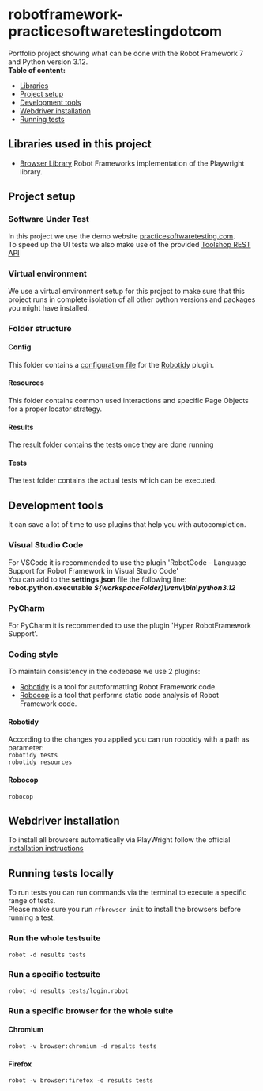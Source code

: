 # robotframework-practicesoftwaretestingdotcom
Portfolio project showing what can be done with the Robot Framework 7 and Python version 3.12.  
 **Table of content:**
 - [Libraries](#libraries-used-in-this-project)
 - [Project setup](#project-setup)
 - [Development tools](#development-tools)
 - [Webdriver installation](#webdriver-installation)
 - [Running tests](#running-tests-locally)
 
## Libraries used in this project
- [Browser Library](https://marketsquare.github.io/robotframework-browser/Browser.html) Robot Frameworks implementation of the Playwright library.

## Project setup

### Software Under Test
In this project we use the demo website [practicesoftwaretesting.com](https://practicesoftwaretesting.com).  
To speed up the UI tests we also make use of the provided [Toolshop REST API](https://api.practicesoftwaretesting.com/api/documentation#/)

### Virtual environment
We use a virtual environment setup for this project to make sure that this project runs in complete isolation of all other python versions and packages you might have installed.

### Folder structure

#### Config
This folder contains a [configuration file](./config/pyproject.toml) for the [Robotidy](#robotidy-) plugin.

#### Resources
This folder contains common used interactions and specific Page Objects for a proper locator strategy.

#### Results
The result folder contains the tests once they are done running

#### Tests
The test folder contains the actual tests which can be executed.

## Development tools
It can save a lot of time to use plugins that help you with autocompletion.

### Visual Studio Code
For VSCode it is recommended to use the plugin 'RobotCode - Language Support for Robot Framework in Visual Studio Code'  
You can add to the **settings.json** file the following line: **robot.python.executable** ***${workspaceFolder}\venv\bin\python3.12***

### PyCharm
For PyCharm it is recommended to use the plugin 'Hyper RobotFramework Support'.

### Coding style
To maintain consistency in the codebase we use 2 plugins:
- [Robotidy](https://robotidy.readthedocs.io/en/stable/index.html) is a tool for autoformatting Robot Framework code.
- [Robocop](https://robocop.readthedocs.io/en/stable/) is a tool that performs static code analysis of Robot Framework code.

#### Robotidy  
According to the changes you applied you can run robotidy with a path as parameter:  
```robotidy tests```  
```robotidy resources```  

#### Robocop
```robocop ```

## Webdriver installation
To install all browsers automatically via PlayWright follow the official [installation instructions](https://docs.robotframework.org/docs/different_libraries/browser#installation-instructions)   

## Running tests locally
To run tests you can run commands via the terminal to execute a specific range of tests.  
Please make sure you run ```rfbrowser init``` to install the browsers before running a test.
### Run the whole testsuite
```robot -d results tests```

### Run a specific testsuite
```robot -d results tests/login.robot```

### Run a specific browser for the whole suite

#### Chromium
```robot -v browser:chromium -d results tests```  
#### Firefox
```robot -v browser:firefox -d results tests```  